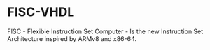 # FISC-VHDL  
FISC - Flexible Instruction Set Computer - Is the new Instruction Set Architecture inspired by ARMv8 and x86-64.
